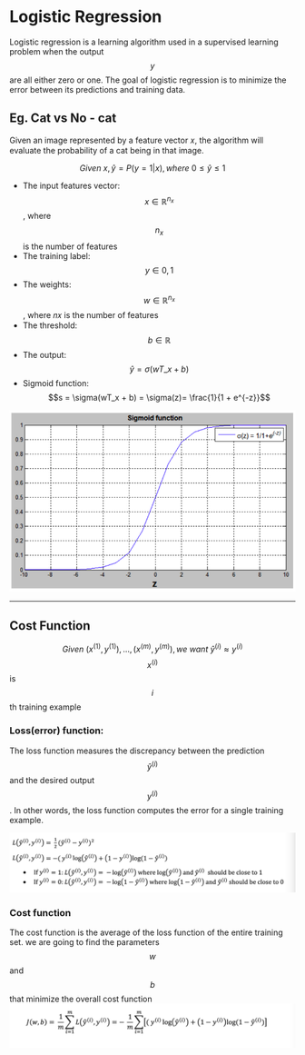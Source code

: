 # Logistic Regression

Logistic regression is a learning algorithm used in a supervised learning problem when the output $$y$$ are all either zero or one. The goal of logistic regression is to minimize the error between its predictions and training data.

## Eg. Cat vs No - cat

Given an image represented by a feature vector 𝑥, the algorithm will evaluate the probability of a cat being in that image.


$$
Given \ x, \hat{y} = P(y = 1 | x), where \  0 \leq \hat{y} \leq 1
$$


* The input features vector: $$x \in \mathbb{R}^{n_x}$$, where $$n_x$$ is the number of features
* The training label: $$ y \in 0,1$$
* The weights: $$w \in \mathbb{R}^{n_x}$$, where 𝑛𝑥 is the number of features
* The threshold: $$b \in \mathbb{R} $$
* The output: $$ \hat{y} = \sigma(wT\_x + b)
  $$
* Sigmoid function: $$s = \sigma(wT_x + b) = \sigma(z)= \frac{1}{1 + e^{-z}}$$

![](/assets/Snip20180126_8.png)

---

## Cost Function


$$
Given \ {(x^{(1)}, y^{(1)}), ..., (x^{(m)}, y^{(m)})}, we \ want \ \hat{y}^{(i)}   \approx y^{(i)}
$$
$$x^{(i)}$$ is $$i$$ th training example



### Loss\(error\) function:

The loss function measures the discrepancy between the prediction $$\hat{y}^{(i)}$$ and the desired output $${y}^{(i)}$$. In other words, the loss function computes the error for a single training example.

![](/assets/Snip20180127_10.png)

### Cost function

The cost function is the average of the loss function of the entire training set. we are going to find the parameters $$w$$ and $$b$$ that minimize the overall cost function![](/assets/Snip20180127_11.png)

